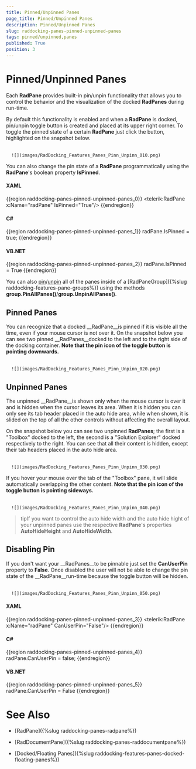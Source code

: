 ```yaml
---
title: Pinned/Unpinned Panes
page_title: Pinned/Unpinned Panes
description: Pinned/Unpinned Panes
slug: raddocking-panes-pinned-unpinned-panes
tags: pinned/unpinned,panes
published: True
position: 3
---
```


# Pinned/Unpinned Panes



Each __RadPane__ provides built-in pin/unpin functionality that allows you to control the behavior and the visualization of the docked __RadPanes__ during run-time.

By default this functionality is enabled and when a __RadPane__ is docked, pin/unpin toggle button is created and placed at its upper right corner. To toggle the pinned state of a certain __RadPane__ just click the button, highlighted on the snapshot below.




         
      ![](images/RadDocking_Features_Panes_Pinn_Unpinn_010.png)

You can also change the pin state of a __RadPane__ programmatically using the __RadPane__'s boolean property __IsPinned__.

#### __XAML__

{{region raddocking-panes-pinned-unpinned-panes_0}}
	<telerik:RadPane x:Name="radPane" IsPinned="True"/>
	{{endregion}}



#### __C#__

{{region raddocking-panes-pinned-unpinned-panes_1}}
	radPane.IsPinned = true;
	{{endregion}}



#### __VB.NET__

{{region raddocking-panes-pinned-unpinned-panes_2}}
	radPane.IsPinned = True
	{{endregion}}



You can also [pin](#Pinning_All_Panes)/[unpin](#Unpining_All_Panes) all of the panes inside of a [RadPaneGroup]({%slug raddocking-features-pane-groups%}) using the methods __group.PinAllPanes()__/__group.UnpinAllPanes()__.

## Pinned Panes

You can recognize that a docked __RadPane__is pinned if it is visible all the time, even if your mouse cursor is not over it. On the snapshot below you can see two pinned __RadPanes__docked to the left and to the right side of the docking container. __Note that the pin icon of the toggle button is pointing downwards.__




         
      ![](images/RadDocking_Features_Panes_Pinn_Unpinn_020.png)

## Unpinned Panes

The unpinned __RadPane__is shown only when the mouse cursor is over it and is hidden when the cursor leaves its area. When it is hidden you can only see its tab header placed in the auto hide area, while when shown, it is slided on the top of all the other controls without affecting the overall layout.

On the snapshot below you can see two unpinned __RadPanes__; the first is a "Toolbox" docked to the left, the second is a "Solution Explorer" docked respectively to the right. You can see that all their content is hidden, except their tab headers placed in the auto hide area.




         
      ![](images/RadDocking_Features_Panes_Pinn_Unpinn_030.png)

If you hover your mouse over the tab of the "Toolbox" pane, it will slide automatically overlapping the other content. __Note that the pin icon of the toggle button is pointing sideways.__




         
      ![](images/RadDocking_Features_Panes_Pinn_Unpinn_040.png)

>tipIf you want to control the auto hide width and the auto hide hight of your unpinned panes use the respective __RadPane__'s properties __AutoHideHeight__ and __AutoHideWidth__.

## Disabling Pin

If you don't want your __RadPanes__to be pinnable just set the __CanUserPin__ property to __False__. Once disabled the user will not be able to change the pin state of the __RadPane__run-time because the toggle button will be hidden.




         
      ![](images/RadDocking_Features_Panes_Pinn_Unpinn_050.png)

#### __XAML__

{{region raddocking-panes-pinned-unpinned-panes_3}}
	<telerik:RadPane x:Name="radPane" CanUserPin="False"/>
	{{endregion}}



#### __C#__

{{region raddocking-panes-pinned-unpinned-panes_4}}
	radPane.CanUserPin = false;
	{{endregion}}



#### __VB.NET__

{{region raddocking-panes-pinned-unpinned-panes_5}}
	radPane.CanUserPin = False
	{{endregion}}



# See Also

 * [RadPane]({%slug raddocking-panes-radpane%})

 * [RadDocumentPane]({%slug raddocking-panes-raddocumentpane%})

 * [Docked/Floating Panes]({%slug raddocking-features-panes-docked-floating-panes%})
